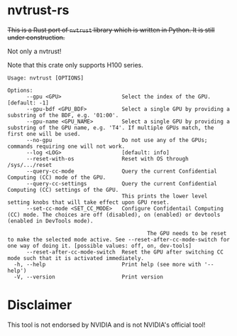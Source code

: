 # nvtrust-rs

<s>This is a Rust port of `nvtrust` library which is written in Python. It is still under construction.</s>

Not only a nvtrust!

Note that this crate only supports H100 series.

```shell
Usage: nvtrust [OPTIONS]

Options:
      --gpu <GPU>                   Select the index of the GPU. [default: -1]
      --gpu-bdf <GPU_BDF>           Select a single GPU by providing a substring of the BDF, e.g. '01:00'.
      --gpu-name <GPU_NAME>         Select a single GPU by providing a substring of the GPU name, e.g. 'T4'. If multiple GPUs match, the first one will be used.
      --no-gpu                      Do not use any of the GPUs; commands requiring one will not work.
      --log <LOG>                   [default: info]
      --reset-with-os               Reset with OS through /sys/.../reset
      --query-cc-mode               Query the current Confidential Computing (CC) mode of the GPU.
      --query-cc-settings           Query the current Confidential Computing (CC) settings of the GPU.
                                    This prints the lower level setting knobs that will take effect upon GPU reset.
      --set-cc-mode <SET_CC_MODE>   Configure Confidentail Computing (CC) mode. The choices are off (disabled), on (enabled) or devtools (enabled in DevTools mode).
                                    
                                            The GPU needs to be reset to make the selected mode active. See --reset-after-cc-mode-switch for one way of doing it. [possible values: off, on, dev-tools]
      --reset-after-cc-mode-switch  Reset the GPU after switching CC mode such that it is activated immediately.
  -h, --help                        Print help (see more with '--help')
  -V, --version                     Print version
```

# Disclaimer

This tool is not endorsed by NVIDIA and is not NVIDIA's official tool!

